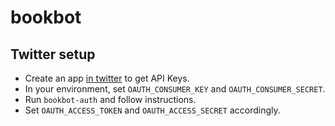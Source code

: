 # bookbot

## Twitter setup

- Create an app [in twitter](https://developer.twitter.com/en/apps) to get API Keys.
- In your environment, set `OAUTH_CONSUMER_KEY` and `OAUTH_CONSUMER_SECRET`.
- Run `bookbot-auth` and follow instructions.
- Set `OAUTH_ACCESS_TOKEN` and `OAUTH_ACCESS_SECRET` accordingly.
